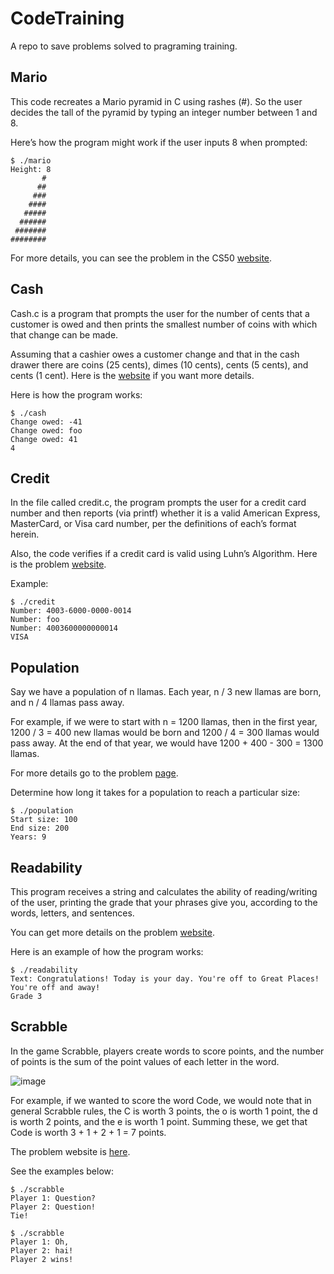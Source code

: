 # CodeTraining
A repo to save problems solved to pragraming training.

## Mario

This code recreates a Mario pyramid in C using rashes (#). So the user decides the tall of the pyramid by typing an integer number between 1 and 8.

Here’s how the program might work if the user inputs 8 when prompted:

``` 
$ ./mario
Height: 8
       #
      ##
     ###
    ####
   #####
  ######
 #######
########

```
 For more details, you can see the problem in the CS50 [website](https://cs50.harvard.edu/x/2022/psets/1/mario/less/).
 
 ## Cash

Cash.c is a program that prompts the user for the number of cents that a customer is owed and then prints the smallest number of coins with which that change can be made. 

Assuming that a cashier owes a customer change and that in the cash drawer there are coins (25 cents), dimes (10 cents), cents (5 cents), and cents (1 cent). Here is the [website](https://cs50.harvard.edu/x/2022/psets/1/cash/) if you want more details.

Here is how the program works:
```
$ ./cash
Change owed: -41
Change owed: foo
Change owed: 41
4
```

## Credit

In the file called credit.c, the program prompts the user for a credit card number and then reports (via printf) whether it is a valid American Express, MasterCard, or Visa card number, per the definitions of each’s format herein. 

Also, the code verifies if a credit card is valid using Luhn’s Algorithm. Here is the problem [website](https://cs50.harvard.edu/x/2022/psets/1/credit/#luhns-algorithm).

Example:

```
$ ./credit
Number: 4003-6000-0000-0014
Number: foo
Number: 4003600000000014
VISA
```

## Population

Say we have a population of n llamas. Each year, n / 3 new llamas are born, and n / 4 llamas pass away.

For example, if we were to start with n = 1200 llamas, then in the first year, 1200 / 3 = 400 new llamas would be born and 1200 / 4 = 300 llamas would pass away. At the end of that year, we would have 1200 + 400 - 300 = 1300 llamas.

For more details go to the problem [page](https://cs50.harvard.edu/x/2021/labs/1/population/).

Determine how long it takes for a population to reach a particular size:
```
$ ./population
Start size: 100
End size: 200
Years: 9
```
## Readability

This program receives a string and calculates the ability of reading/writing of the user, printing the grade that your phrases give you, according to the words, letters, and sentences.

You can get more details on the problem [website](https://cs50.harvard.edu/x/2022/psets/2/readability/).

Here is an example of how the program works:

```
$ ./readability
Text: Congratulations! Today is your day. You're off to Great Places! You're off and away!
Grade 3
```

## Scrabble 

In the game Scrabble, players create words to score points, and the number of points is the sum of the point values of each letter in the word.

![image](https://user-images.githubusercontent.com/71742380/192309798-6f159dd1-7770-4289-aff2-82051a1128cd.png)

For example, if we wanted to score the word Code, we would note that in general Scrabble rules, the C is worth 3 points, the o is worth 1 point, the d is worth 2 points, and the e is worth 1 point. Summing these, we get that Code is worth 3 + 1 + 2 + 1 = 7 points.

The problem website is [here](https://cs50.harvard.edu/x/2022/labs/2/).

See the examples below:

```
$ ./scrabble
Player 1: Question?
Player 2: Question!
Tie!
```
```
$ ./scrabble
Player 1: Oh,
Player 2: hai!
Player 2 wins!
```






